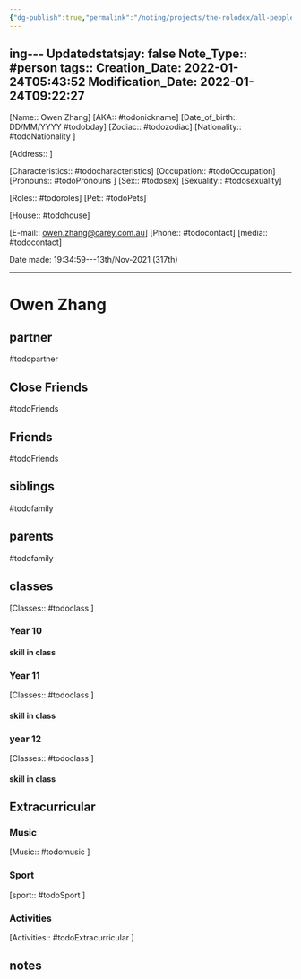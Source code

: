 ```yaml
---
{"dg-publish":true,"permalink":"/noting/projects/the-rolodex/all-people/students/owen-zhang/","dgHomeLink":true,"dgPassFrontmatter":false}
---
```


ing---
Updatedstatsjay: false
Note_Type:: #person
tags::
Creation_Date: 2022-01-24T05:43:52
Modification_Date: 2022-01-24T09:22:27
---
[Name:: Owen Zhang]
[AKA:: #todonickname]
[Date_of_birth:: DD/MM/YYYY #todobday] 
[Zodiac:: #todozodiac] 
[Nationality:: #todoNationality ]

[Address:: ]

[Characteristics::  #todocharacteristics]
[Occupation:: #todoOccupation]
[Pronouns:: #todoPronouns ]
[Sex:: #todosex]
[Sexuality:: #todosexuality]





[Roles:: #todoroles]
[Pet:: #todoPets]

[House:: #todohouse]

[E-mail:: <owen.zhang@carey.com.au>]
[Phone:: #todocontact]
[media:: #todocontact]

Date made: 19:34:59---13th/Nov-2021 (317th) 

---


# Owen Zhang

## partner
#todopartner

## Close Friends
#todoFriends

## Friends
#todoFriends

## siblings
#todofamily

## parents
#todofamily


## classes
[Classes:: #todoclass ]

### Year 10

#### skill in class

### Year 11
[Classes:: #todoclass ]

#### skill in class

### year 12
[Classes:: #todoclass ]

#### skill in class


## Extracurricular

### Music
[Music:: #todomusic ]

### Sport
[sport:: #todoSport ]

### Activities
[Activities:: #todoExtracurricular ]


## notes

